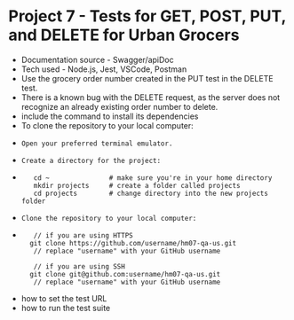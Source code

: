 # Project 7 - Tests for GET, POST, PUT, and DELETE for Urban Grocers
* Documentation source - Swagger/apiDoc
* Tech used - Node.js, Jest, VSCode, Postman
* Use the grocery order number created in the PUT test in the DELETE test.
* There is a known bug with the DELETE request, as the server does not recognize an already existing order number to delete.
* include the command to install its dependencies
*   To clone the repository to your local computer:
*     Open your preferred terminal emulator.
*     Create a directory for the project:
*        cd ~               # make sure you're in your home directory
         mkdir projects     # create a folder called projects
         cd projects        # change directory into the new projects folder
*     Clone the repository to your local computer:
*        // if you are using HTTPS
        git clone https://github.com/username/hm07-qa-us.git
         // replace "username" with your GitHub username
 
         // if you are using SSH
        git clone git@github.com:username/hm07-qa-us.git
         // replace "username" with your GitHub username
 
* how to set the test URL
* how to run the test suite
